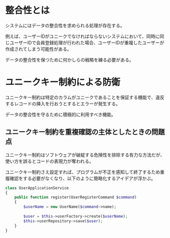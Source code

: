 # 整合性とは

システムにはデータの整合性を求められる処理が存在する。

例えば、ユーザーIDがユニークでなければならないシステムにおいて、同時に同じユーザーIDで会員登録処理が行われた場合、ユーザーIDが重複したユーザーが作成されてしまう可能性がある。

データの整合性を保つために何かしらの戦略を練る必要がある。

# ユニークキー制約による防衛

ユニークキー制約は特定のカラムがユニークであることを保証する機能で、違反するレコードの挿入を行おうとするとエラーが発生する。

データの整合性を守るために積極的に利用すべき機能。

## ユニークキー制約を重複確認の主体としたときの問題点

ユニークキー制約はソフトウェアが破綻する危険性を排除する有力な方法だが、使い方を誤るとコードの表現力が奪われる。

ユニークキー制約さえ設定すれば、プログラムが不正を感知して終了するため重複確認をする必要がなくなり、以下のように簡略化するアイデアが浮かぶ。

```php
class UserApplicationService
{
    public function register(UserRegisterCommand $command)
    {
        $userName = new UserName($command->name);
        
        $user = $this->userFactory->create($userName);
        $this->userRepository->save($user);
    }
}
```